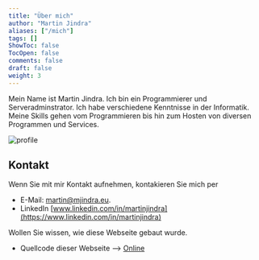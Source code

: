 ```yaml
---
title: "Über mich"
author: "Martin Jindra"
aliases: ["/mich"]
tags: []
ShowToc: false
TocOpen: false
comments: false
draft: false
weight: 3
---
```


Mein Name ist Martin Jindra. Ich bin ein Programmierer und Serveradminstrator. Ich habe verschiedene Kenntnisse in der Informatik. Meine Skills gehen vom Programmieren bis hin zum Hosten von diversen Programmen und Services.

![profile](/img/profile.png#center)

## Kontakt

Wenn Sie mit mir Kontakt aufnehmen, kontakieren Sie mich per

+ E-Mail: [martin@mjindra.eu](mailto:martin@mjindra.eu).
+ LinkedIn [www.linkedin.com/in/martinjindra](https://www.linkedin.com/in/martinjindra)

Wollen Sie wissen, wie diese Webseite gebaut wurde.

+ Quellcode dieser Webseite --> [Online](https://github.com/MartinJindra/mjindra.eu)
